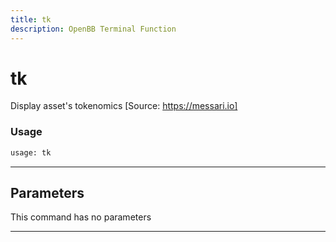 ```yaml
---
title: tk
description: OpenBB Terminal Function
---
```


# tk

Display asset's tokenomics [Source: https://messari.io]

### Usage 
```python
usage: tk
```

---
## Parameters

This command has no parameters


---
